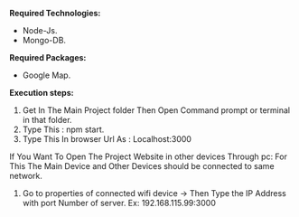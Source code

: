 **Required Technologies:**
* Node-Js.
* Mongo-DB.

**Required Packages:**
* Google Map.

**Execution steps:**
1. Get In The Main Project folder Then Open Command prompt or terminal in that folder.
2. Type This : npm start.
3. Type This In browser Url As : Localhost:3000

If You Want To Open The Project Website in other devices Through pc:
For This The Main Device and Other Devices should be connected to same network.
1. Go to properties of connected wifi device -> Then Type the IP Address with port Number of server. Ex: 192.168.115.99:3000
